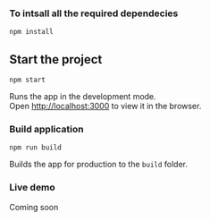### To intsall all the required dependecies

```
npm install
```

## Start the project

```
npm start
```

Runs the app in the development mode.<br>
Open [http://localhost:3000](http://localhost:3000) to view it in the browser.

### Build application

```
npm run build
```

Builds the app for production to the `build` folder.<br>

### Live demo
Coming soon